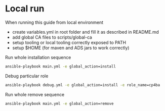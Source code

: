 # Local run

When running this guide from local environment

- create variables.yml in root folder and fill it as described in README.md
- add global CA files to scripts/global-ca
- setup tooling or local tooling correctly exposed to PATH
- setup $HOME (for maven and ADS jars to work correctly)

Run whole installation sequence
```bash
ansible-playbook main.yml -e global_action=install
```

Debug particular role
```bash
ansible-playbook debug.yml -e global_action=install -e role_name=cp4ba
```

Run whole remove sequence
```bash
ansible-playbook main.yml -e global_action=remove
```
